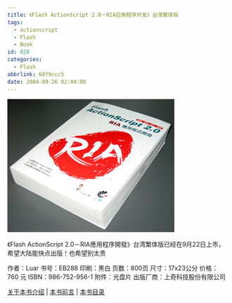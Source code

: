 ```yaml
---
title: 《Flash ActionScript 2.0－RIA应用程序开发》台湾繁体版
tags:
  - actionscript
  - Flash
  - Book
id: 828
categories:
  - Flash
abbrlink: 60f9ccc5
date: 2004-09-26 02:04:00
---
```

![Flash ActionScript 2.0－RIA應用程序開發](/images/2004/09/26_12744.jpg)

《Flash ActionScript 2.0－RIA應用程序開發》台湾繁体版已经在9月22日上市，希望大陆能快点出版！也希望别太贵

作者：Luar
书号：EB288
印刷：黑白
页数：800页
尺寸：17x23公分
价格：760 元
ISBN：986-752-956-1
附件：光盘片
出版厂商：上奇科技股份有限公司

[关于本书介绍](http://www.grandtech.com.tw/book/books_det.asp?otherid=357) | [本书前言](http://www.luar.com.hk/flashbook/archives/000249.php) | [本书目录](http://www.luar.com.hk/flashbook/archives/000345.php)